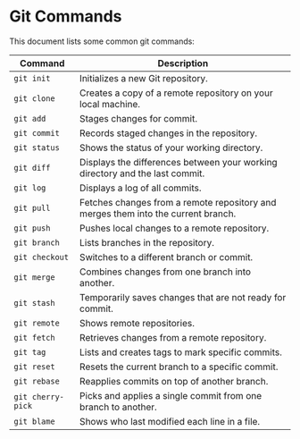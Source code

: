 # Git Commands

This document lists some common git commands:

| Command          | Description                                            |
| ---------------- | ------------------------------------------------------ |
| `git init`       | Initializes a new Git repository.                      |
| `git clone`      | Creates a copy of a remote repository on your local machine. |
| `git add`        | Stages changes for commit.                             |
| `git commit`     | Records staged changes in the repository.             |
| `git status`     | Shows the status of your working directory.            |
| `git diff`       | Displays the differences between your working directory and the last commit. |
| `git log`        | Displays a log of all commits.                         |
| `git pull`       | Fetches changes from a remote repository and merges them into the current branch. |
| `git push`       | Pushes local changes to a remote repository.           |
| `git branch`     | Lists branches in the repository.                      |
| `git checkout`   | Switches to a different branch or commit.              |
| `git merge`      | Combines changes from one branch into another.         |
| `git stash`      | Temporarily saves changes that are not ready for commit. |
| `git remote`     | Shows remote repositories.                             |
| `git fetch`      | Retrieves changes from a remote repository.            |
| `git tag`        | Lists and creates tags to mark specific commits.       |
| `git reset`      | Resets the current branch to a specific commit.       |
| `git rebase`     | Reapplies commits on top of another branch.            |
| `git cherry-pick`| Picks and applies a single commit from one branch to another. |
| `git blame`      | Shows who last modified each line in a file.           |


